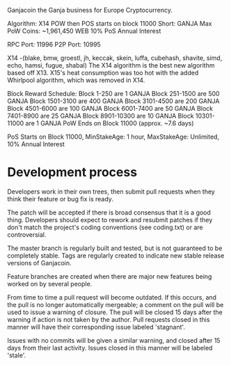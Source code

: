 Ganjacoin the Ganja business for Europe Cryptocurrency.

Algorithm: X14 POW then POS starts on block 11000
Short: GANJA
Max PoW Coins: ~1,961,450 WEB
10% PoS Annual Interest

RPC Port: 11996
P2P Port: 10995

X14 -(blake, bmw, groestl, jh, keccak, skein, luffa, cubehash, shavite, simd, echo, hamsi, fugue, shabal)
The X14 algorithm is the best new algorithm based off X13. X15's heat consumption was too hot with the added Whirlpool algorithm, which was removed in X14.

Block Reward Schedule:
Block 1-250 are 1 GANJA
Block 251-1500 are 500 GANJA
Block 1501-3100 are 400 GANJA
Block 3101-4500 are 200 GANJA
Block 4501-6000 are 100 GANJA
Block 6001-7400 are 50 GANJA
Block 7401-8900 are 25 GANJA
Block 8901-10300 are 10 GANJA
Block 10301-11000 are 1 GANJA
PoW Ends on Block 11000 (approx. ~7.6 days)

PoS Starts on Block 11000, MinStakeAge: 1 hour, MaxStakeAge: Unlimited, 10% Annual Interest

Development process
===========================

Developers work in their own trees, then submit pull requests when
they think their feature or bug fix is ready.

The patch will be accepted if there is broad consensus that it is a
good thing.  Developers should expect to rework and resubmit patches
if they don't match the project's coding conventions (see coding.txt)
or are controversial.

The master branch is regularly built and tested, but is not guaranteed
to be completely stable. Tags are regularly created to indicate new
stable release versions of Ganjacoin.

Feature branches are created when there are major new features being
worked on by several people.

From time to time a pull request will become outdated. If this occurs, and
the pull is no longer automatically mergeable; a comment on the pull will
be used to issue a warning of closure. The pull will be closed 15 days
after the warning if action is not taken by the author. Pull requests closed
in this manner will have their corresponding issue labeled 'stagnant'.

Issues with no commits will be given a similar warning, and closed after
15 days from their last activity. Issues closed in this manner will be 
labeled 'stale'.
